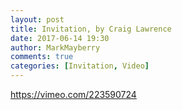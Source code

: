 ```yaml
---
layout: post
title: Invitation, by Craig Lawrence
date: 2017-06-14 19:30
author: MarkMayberry
comments: true
categories: [Invitation, Video]
---
```

https://vimeo.com/223590724
